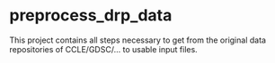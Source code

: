 # preprocess_drp_data
This project contains all steps necessary to get from the original data repositories of CCLE/GDSC/… to usable input files.
